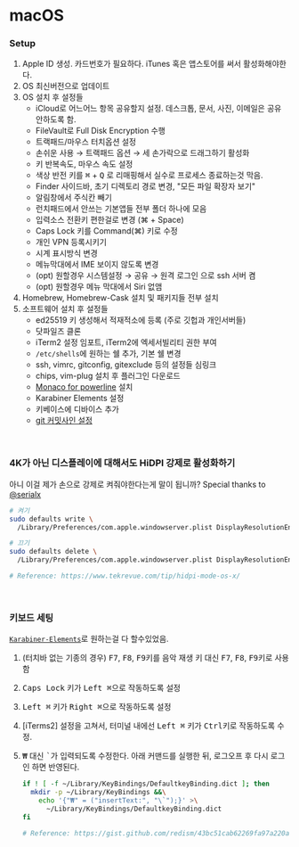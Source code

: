 macOS
========

### Setup
1.  Apple ID 생성. 카드번호가 필요하다. iTunes 혹은 앱스토어를 써서 활성화해야한다.
2.  OS 최신버전으로 업데이트
3.  OS 설치 후 설정들
    - iCloud로 어느어느 항목 공유할지 설정. 데스크톱, 문서, 사진, 이메일은 공유 안하도록 함.
    - FileVault로 Full Disk Encryption 수행
    - 트랙패드/마우스 터치옵션 설정
    - 손쉬운 사용 &rarr; 트랙패드 옵션 &rarr; 세 손가락으로 드래그하기 활성화
    - 키 반복속도, 마우스 속도 설정
    - 색상 반전 키를 <kbd>⌘</kbd> + <kbd>Q</kbd> 로 리매핑해서 실수로 프로세스 종료하는것 막음.
    - Finder 사이드바, 초기 디렉토리 경로 변경, "모든 파일 확장자 보기"
    - 알림창에서 주식칸 빼기
    - 런치패드에서 안쓰는 기본앱들 전부 폴더 하나에 모음
    - 입력소스 전환키 편한걸로 변경 (⌘ + Space)
    - Caps Lock 키를 Command(⌘) 키로 수정
    - 개인 VPN 등록시키기
    - 시계 표시방식 변경
    - 메뉴막대에서 IME 보이지 않도록 변경
    - (opt) 원할경우 시스템설정 &rarr; 공유 &rarr; 원격 로그인 으로 ssh 서버 켬
    - (opt) 원할경우 메뉴 막대에서 Siri 없앰
4.  Homebrew, Homebrew-Cask 설치 및 패키지들 전부 설치
5.  소프트웨어 설치 후 설정들
    - ed25519 키 생성해서 적재적소에 등록 (주로 깃헙과 개인서버들)
    - 닷파일즈 클론
    - iTerm2 설정 임포트, iTerm2에 엑세서빌리티 권한 부여
    - `/etc/shells`에 원하는 쉘 추가, 기본 쉘 변경
    - ssh, vimrc, gitconfig, gitexclude 등의 설정들 심링크
    - chips, vim-plug 설치 후 플러그인 다운로드
    - [Monaco for powerline] 설치
    - Karabiner Elements 설정
    - 키베이스에 디바이스 추가
    - [git 커밋사인 설정](https://gist.github.com/simnalamburt/c921a9e70e9a43f5b4743499370d5a88)

<br>

### 4K가 아닌 디스플레이에 대해서도 HiDPI 강제로 활성화하기
아니 이걸 제가 손으로 강제로 켜줘야한다는게 말이 됩니까? Special thanks to
[@serialx](https://github.com/serialx)

```sh
# 켜기
sudo defaults write \
  /Library/Preferences/com.apple.windowserver.plist DisplayResolutionEnabled -bool true

# 끄기
sudo defaults delete \
  /Library/Preferences/com.apple.windowserver.plist DisplayResolutionEnabled

# Reference: https://www.tekrevue.com/tip/hidpi-mode-os-x/
```

<br>

### 키보드 세팅
[`Karabiner-Elements`]로 원하는걸 다 할수있었음.

1.  (터치바 없는 기종의 경우)
    <kbd>F7</kbd>, <kbd>F8</kbd>, <kbd>F9</kbd>키를 음악 재생 키 대신
    <kbd>F7</kbd>, <kbd>F8</kbd>, <kbd>F9</kbd>키로 사용함
1.  <kbd>Caps Lock</kbd> 키가 <kbd>Left ⌘</kbd>으로 작동하도록 설정
1.  <kbd>Left ⌘</kbd> 키가 <kbd>Right ⌘</kbd>으로 작동하도록 설정
1.  [iTerms2] 설정을 고쳐서, 터미널 내에선 <kbd>Left ⌘</kbd> 키가
    <kbd>Ctrl</kbd>키로 작동하도록 수정.
1.  <kbd>₩</kbd> 대신 <kbd>\`</kbd>가 입력되도록 수정한다. 아래 커맨드를 실행한
    뒤, 로그오프 후 다시 로그인 하면 반영된다.

    ```bash
    if ! [ -f ~/Library/KeyBindings/DefaultkeyBinding.dict ]; then
      mkdir -p ~/Library/KeyBindings &&\
        echo '{"₩" = ("insertText:", "\`");}' >\
          ~/Library/KeyBindings/DefaultkeyBinding.dict
    fi

    # Reference: https://gist.github.com/redism/43bc51cab62269fa97a220a7bb5e1103
    ```

[Monaco for powerline]: https://gist.github.com/simnalamburt/90965dcb09cec6b82320/raw/58a9f61143273d5226be352d2c29ecf738e5bffd/monaco-powerline.otf
[`Karabiner-Elements`]: https://github.com/tekezo/Karabiner-Elements
